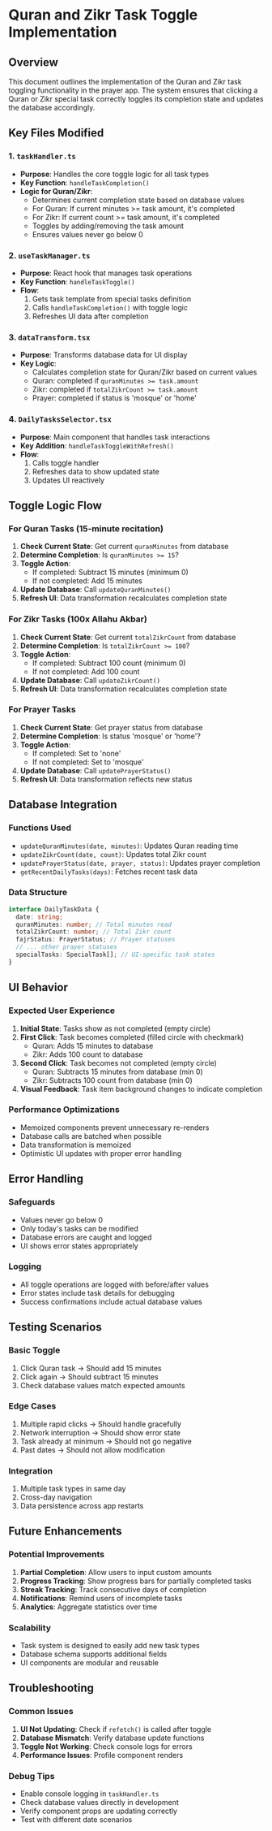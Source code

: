 # Quran and Zikr Task Toggle Implementation

## Overview

This document outlines the implementation of the Quran and Zikr task toggling functionality in the prayer app. The system ensures that clicking a Quran or Zikr special task correctly toggles its completion state and updates the database accordingly.

## Key Files Modified

### 1. `taskHandler.ts`

- **Purpose**: Handles the core toggle logic for all task types
- **Key Function**: `handleTaskCompletion()`
- **Logic for Quran/Zikr**:
  - Determines current completion state based on database values
  - For Quran: If current minutes >= task amount, it's completed
  - For Zikr: If current count >= task amount, it's completed
  - Toggles by adding/removing the task amount
  - Ensures values never go below 0

### 2. `useTaskManager.ts`

- **Purpose**: React hook that manages task operations
- **Key Function**: `handleTaskToggle()`
- **Flow**:
  1. Gets task template from special tasks definition
  2. Calls `handleTaskCompletion()` with toggle logic
  3. Refreshes UI data after completion

### 3. `dataTransform.tsx`

- **Purpose**: Transforms database data for UI display
- **Key Logic**:
  - Calculates completion state for Quran/Zikr based on current values
  - Quran: completed if `quranMinutes >= task.amount`
  - Zikr: completed if `totalZikrCount >= task.amount`
  - Prayer: completed if status is 'mosque' or 'home'

### 4. `DailyTasksSelector.tsx`

- **Purpose**: Main component that handles task interactions
- **Key Addition**: `handleTaskToggleWithRefresh()`
- **Flow**:
  1. Calls toggle handler
  2. Refreshes data to show updated state
  3. Updates UI reactively

## Toggle Logic Flow

### For Quran Tasks (15-minute recitation)

1. **Check Current State**: Get current `quranMinutes` from database
2. **Determine Completion**: Is `quranMinutes >= 15`?
3. **Toggle Action**:
   - If completed: Subtract 15 minutes (minimum 0)
   - If not completed: Add 15 minutes
4. **Update Database**: Call `updateQuranMinutes()`
5. **Refresh UI**: Data transformation recalculates completion state

### For Zikr Tasks (100x Allahu Akbar)

1. **Check Current State**: Get current `totalZikrCount` from database
2. **Determine Completion**: Is `totalZikrCount >= 100`?
3. **Toggle Action**:
   - If completed: Subtract 100 count (minimum 0)
   - If not completed: Add 100 count
4. **Update Database**: Call `updateZikrCount()`
5. **Refresh UI**: Data transformation recalculates completion state

### For Prayer Tasks

1. **Check Current State**: Get prayer status from database
2. **Determine Completion**: Is status 'mosque' or 'home'?
3. **Toggle Action**:
   - If completed: Set to 'none'
   - If not completed: Set to 'mosque'
4. **Update Database**: Call `updatePrayerStatus()`
5. **Refresh UI**: Data transformation reflects new status

## Database Integration

### Functions Used

- `updateQuranMinutes(date, minutes)`: Updates Quran reading time
- `updateZikrCount(date, count)`: Updates total Zikr count
- `updatePrayerStatus(date, prayer, status)`: Updates prayer completion
- `getRecentDailyTasks(days)`: Fetches recent task data

### Data Structure

```typescript
interface DailyTaskData {
  date: string;
  quranMinutes: number; // Total minutes read
  totalZikrCount: number; // Total Zikr count
  fajrStatus: PrayerStatus; // Prayer statuses
  // ... other prayer statuses
  specialTasks: SpecialTask[]; // UI-specific task states
}
```

## UI Behavior

### Expected User Experience

1. **Initial State**: Tasks show as not completed (empty circle)
2. **First Click**: Task becomes completed (filled circle with checkmark)
   - Quran: Adds 15 minutes to database
   - Zikr: Adds 100 count to database
3. **Second Click**: Task becomes not completed (empty circle)
   - Quran: Subtracts 15 minutes from database (min 0)
   - Zikr: Subtracts 100 count from database (min 0)
4. **Visual Feedback**: Task item background changes to indicate completion

### Performance Optimizations

- Memoized components prevent unnecessary re-renders
- Database calls are batched when possible
- Data transformation is memoized
- Optimistic UI updates with proper error handling

## Error Handling

### Safeguards

- Values never go below 0
- Only today's tasks can be modified
- Database errors are caught and logged
- UI shows error states appropriately

### Logging

- All toggle operations are logged with before/after values
- Error states include task details for debugging
- Success confirmations include actual database values

## Testing Scenarios

### Basic Toggle

1. Click Quran task → Should add 15 minutes
2. Click again → Should subtract 15 minutes
3. Check database values match expected amounts

### Edge Cases

1. Multiple rapid clicks → Should handle gracefully
2. Network interruption → Should show error state
3. Task already at minimum → Should not go negative
4. Past dates → Should not allow modification

### Integration

1. Multiple task types in same day
2. Cross-day navigation
3. Data persistence across app restarts

## Future Enhancements

### Potential Improvements

1. **Partial Completion**: Allow users to input custom amounts
2. **Progress Tracking**: Show progress bars for partially completed tasks
3. **Streak Tracking**: Track consecutive days of completion
4. **Notifications**: Remind users of incomplete tasks
5. **Analytics**: Aggregate statistics over time

### Scalability

- Task system is designed to easily add new task types
- Database schema supports additional fields
- UI components are modular and reusable

## Troubleshooting

### Common Issues

1. **UI Not Updating**: Check if `refetch()` is called after toggle
2. **Database Mismatch**: Verify database update functions
3. **Toggle Not Working**: Check console logs for errors
4. **Performance Issues**: Profile component renders

### Debug Tips

- Enable console logging in `taskHandler.ts`
- Check database values directly in development
- Verify component props are updating correctly
- Test with different date scenarios
